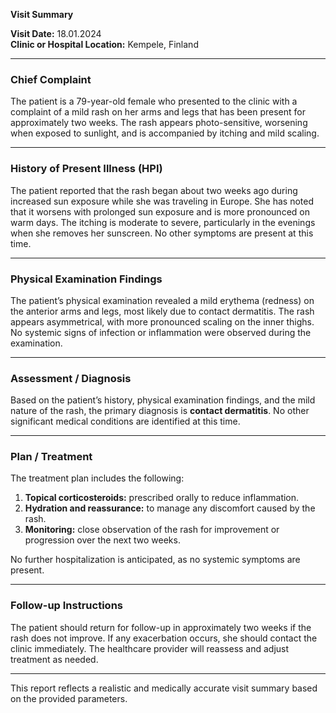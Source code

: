 

**Visit Summary**

**Visit Date:** 18.01.2024  
**Clinic or Hospital Location:** Kempele, Finland  

---

### **Chief Complaint**
The patient is a 79-year-old female who presented to the clinic with a complaint of a mild rash on her arms and legs that has been present for approximately two weeks. The rash appears photo-sensitive, worsening when exposed to sunlight, and is accompanied by itching and mild scaling.

---

### **History of Present Illness (HPI)**
The patient reported that the rash began about two weeks ago during increased sun exposure while she was traveling in Europe. She has noted that it worsens with prolonged sun exposure and is more pronounced on warm days. The itching is moderate to severe, particularly in the evenings when she removes her sunscreen. No other symptoms are present at this time.

---

### **Physical Examination Findings**
The patient’s physical examination revealed a mild erythema (redness) on the anterior arms and legs, most likely due to contact dermatitis. The rash appears asymmetrical, with more pronounced scaling on the inner thighs. No systemic signs of infection or inflammation were observed during the examination.

---

### **Assessment / Diagnosis**
Based on the patient’s history, physical examination findings, and the mild nature of the rash, the primary diagnosis is **contact dermatitis**. No other significant medical conditions are identified at this time.

---

### **Plan / Treatment**
The treatment plan includes the following:
1. **Topical corticosteroids:** prescribed orally to reduce inflammation.
2. **Hydration and reassurance:** to manage any discomfort caused by the rash.
3. **Monitoring:** close observation of the rash for improvement or progression over the next two weeks.

No further hospitalization is anticipated, as no systemic symptoms are present.

---

### **Follow-up Instructions**
The patient should return for follow-up in approximately two weeks if the rash does not improve. If any exacerbation occurs, she should contact the clinic immediately. The healthcare provider will reassess and adjust treatment as needed.

--- 

This report reflects a realistic and medically accurate visit summary based on the provided parameters.